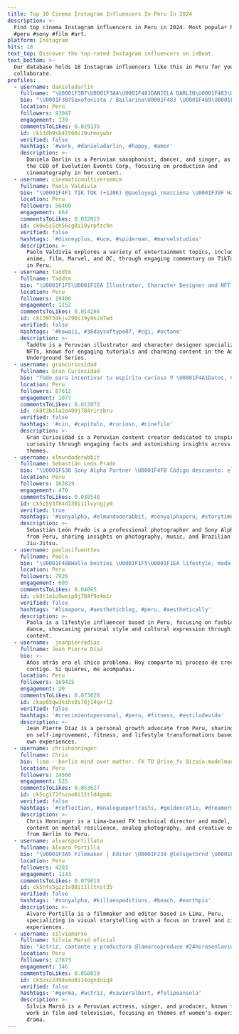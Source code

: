 ```yaml
---
title: Top 10 Cinema Instagram Influencers In Peru In 2024
description: >-
  Find top cinema Instagram influencers in Peru in 2024. Most popular hashtags:
  #peru #sony #film #art.
platform: Instagram
hits: 18
text_top: Discover the top-rated Instagram influencers on inBeat.
text_bottom: >-
  Our database holds 18 Instagram influencers like this in Peru for you to
  collaborate.
profiles:
  - username: danieladarlin
    fullname: "\U0001F3B7\U0001F3A4\U0001F483DANIELA DARLIN\U0001F483\U0001F3A4\U0001F3B7"
    bio: "\U0001F3B7Saxofonista / Bailarina\U0001F483 \U0001F469‍\U0001F4BBCEO @evolutioneventscorp @dcevnts\U0001F389 \U0001F393Produccion/Cinematografía\U0001F3AC \U0001F3A4Cantante @danidyfranky\U0001F399"
    location: Peru
    followers: 93047
    engagement: 139
    commentsToLikes: 0.029135
    id: ck13db9sb4l560i19utmxywbr
    verified: false
    hashtags: '#work, #danieladarlin, #happy, #amor'
    description: >-
      Daniela Darlin is a Peruvian saxophonist, dancer, and singer, as well as
      the CEO of Evolution Events Corp, focusing on production and
      cinematography in her content.
  - username: cinematicmultiversemcm
    fullname: Paolo Valdivia
    bio: "\U0001F4F1 TIK TOK (+120K) @paoloyugi_reacciona \U0001F39F️ Hablo de todo un poco. Anime, cine, Marvel, DC y más. \U0001F4A5 \U0001F3A5 Contacto: paoloyugi93@gmail.com"
    location: Peru
    followers: 56460
    engagement: 664
    commentsToLikes: 0.032015
    id: ck0w5s5zh56cg0i19yrpfzchn
    verified: false
    hashtags: '#disneyplus, #ucm, #spiderman, #marvelstudios'
    description: >-
      Paolo Valdivia explores a variety of entertainment topics, including
      anime, film, Marvel, and DC, through engaging commentary on TikTok. Based
      in Peru.
  - username: taddtm
    fullname: Taddtm
    bio: "\U0001F1F5\U0001F1EA Illustrator, Character Designer and NFT artist Hago tutoriales en Tiktok ✨ Adorable Underground Series\U0001F447 #nft #nftcrypto"
    location: Peru
    followers: 19406
    engagement: 1152
    commentsToLikes: 0.014286
    id: ck139734kjv290i19y9kim7wd
    verified: false
    hashtags: '#kawaii, #36daysoftype07, #cgi, #octane'
    description: >-
      Taddtm is a Peruvian illustrator and character designer specializing in
      NFTs, known for engaging tutorials and charming content in the Adorable
      Underground Series.
  - username: grancuriosidad
    fullname: Gran Curiosidad
    bio: "Todo para incentivar tu espíritu curioso ⁉️ \U0001F4A1Datos, Curiosidad y mucho ASOMBRO \U0001F919 Nuevo CANAL DE TELEGRAM ⬇️"
    location: Peru
    followers: 87612
    engagement: 1077
    commentsToLikes: 0.013073
    id: ck8t3bsla2o400j784rirzbru
    verified: false
    hashtags: '#cin, #capitulo, #curioso, #cinefilo'
    description: >-
      Gran Curiosidad is a Peruvian content creator dedicated to inspiring
      curiosity through engaging facts and astonishing insights across various
      themes.
  - username: elmundoderabbit
    fullname: Sebastián León Prado
    bio: "\U0001F538 Sony Alpha Partner \U0001F4F8 Código descuento: elmundoderabbit0524 \U0001F918\U0001F3FB @thisis20yl \U0001F3B6 @habitual.sessions \U0001F7EA Bjj Faixa Roxa"
    location: Peru
    followers: 163819
    engagement: 470
    commentsToLikes: 0.038548
    id: ck5c5y3f84d130i11luyngjy0
    verified: true
    hashtags: '#sonyalpha, #elmundoderabbit, #sonyalphaperu, #storytime'
    description: >-
      Sebastián León Prado is a professional photographer and Sony Alpha Partner
      from Peru, sharing insights on photography, music, and Brazilian
      Jiu-Jitsu.
  - username: paolasifuenttes
    fullname: Paola
    bio: "\U0001F48BHello besties \U0001F1F5\U0001F1EA lifestyle, moda y mucha DANZA \U0001F331♎ alma libre Pinterest : @paolasifuenttes"
    location: Peru
    followers: 7926
    engagement: 605
    commentsToLikes: 0.04065
    id: ck8t1o1u9weip0j784f9z4m1r
    verified: false
    hashtags: '#limaperu, #aestheticblog, #peru, #aesthetically'
    description: >-
      Paola is a lifestyle influencer based in Peru, focusing on fashion and
      dance, showcasing personal style and cultural expression through engaging
      content.
  - username: _jeanpierrediaz
    fullname: Jean Pierre Díaz
    bio: >-
      Años atrás era el chico problema. Hoy comparto mi proceso de crecimiento
      contigo. Si quieres, me acompañas.
    location: Peru
    followers: 169425
    engagement: 20
    commentsToLikes: 0.073028
    id: ckap65qw3eihs0i78j14qxrl2
    verified: false
    hashtags: '#crecimientopersonal, #peru, #fitness, #estilodevida'
    description: >-
      Jean Pierre Díaz is a personal growth advocate from Peru, sharing insights
      on self-improvement, fitness, and lifestyle transformations based on his
      own experiences.
  - username: chrishonninger
    fullname: Chris
    bio: lima - berlin mind over matter. FX TD @rise_fx @izaio.modelmanagement
    location: Peru
    followers: 14560
    engagement: 525
    commentsToLikes: 0.053627
    id: ck5cg172fnzao0i11tld4gm4c
    verified: false
    hashtags: '#reflection, #analogueportraits, #goldenratio, #dreamermagazine'
    description: >-
      Chris Honninger is a Lima-based FX technical director and model, sharing
      content on mental resilience, analog photography, and creative exploration
      from Berlin to Peru.
  - username: alvaroportillato
    fullname: Alvaro Portilla
    bio: "\U0001F3A5 Filmmaker | Editor \U0001F234 @letsgetbrnd \U0001F4CD Lima, Perú."
    location: Peru
    followers: 4203
    engagement: 1143
    commentsToLikes: 0.079619
    id: ck5hfs5g2z1s80i11lltnst35
    verified: false
    hashtags: '#sonyalpha, #killaexpeditions, #beach, #earthpix'
    description: >-
      Alvaro Portilla is a filmmaker and editor based in Lima, Peru,
      specializing in visual storytelling with a focus on travel and cinematic
      experiences.
  - username: silviamarso
    fullname: Silvia Marsó oficial
    bio: "Actriz, cantante y productora @lamarsoproduce #24horasenlavidadeunamujer \U0001F3AC #merlísapereaude #elsecretodepuenteviejo"
    location: Peru
    followers: 27873
    engagement: 346
    commentsToLikes: 0.058018
    id: ck5zxz2498xmo0i14ogn1niq9
    verified: false
    hashtags: '#germa, #actriz, #xavieralbert, #felipeansola'
    description: >-
      Silvia Marsó is a Peruvian actress, singer, and producer, known for her
      work in film and television, focusing on themes of women's experiences and
      drama.
---
```


